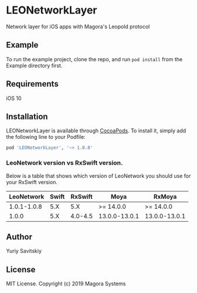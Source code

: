 # LEONetworkLayer
Network layer for iOS apps with Magora's Leopold protocol


## Example
To run the example project, clone the repo, and run `pod install` from the Example directory first.


## Requirements
iOS 10


## Installation

LEONetworkLayer is available through [CocoaPods](http://cocoapods.org). To install
it, simply add the following line to your Podfile:

```ruby
pod 'LEONetworkLayer', '~> 1.0.8'
```

### LeoNetwork version vs RxSwift version.

Below is a table that shows which version of LeoNetwork you should use for
your RxSwift version.

| LeoNetwork  | Swift | RxSwift | Moya          | RxMoya          |
| ----------- | ----- | ------- | ------------- |---------------- |
| 1.0.1-1.0.8 | 5.X   | 5.X     | >= 14.0.0     | >= 14.0.0       |
| 1.0.0       | 5.X   | 4.0-4.5 | 13.0.0-13.0.1 | 13.0.0-13.0.1   |

## Author
Yuriy Savitskiy

## License
MIT License. Copyright (c) 2019 Magora Systems

